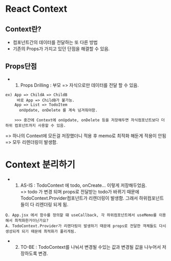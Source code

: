 # React Context

## Context란?
- 컴포넌트간의 데이터를 전달하는 또 다른 방법
- 기존의 Props가 가지고 있던 단점을 해결할 수 있음.


## Props단점
- 1. Props Drilling : 부모 => 자식으로만 데이터를 전달 할 수 있음. 
```
ex) App => ChildA => ChildB 
     바로 App => ChildB가 불가능.
    App => List => TodoItem 
      onUpdate, onDelete 를 계속 넘겨줘야함.
    
    >>> 중간에 Context에 onUpdate, onDelete 등을 저장해두면 자식컴포넌트보다 더 하위 컴포넌트까지 사용할 수 있음.
```
=>  하나의 Context에 모든걸 저장했더니 적용 후 memo로 최적화 해둔게 적용이 안됨 => 모두 리렌더링이 발생함. 


#  Context 분리하기 
- 1. AS-IS : TodoContext 에 todo, onCreate... 이렇게 저장해두었음.   
=> todo 가 변경 되며 props로 전달받는 todo가 바뀌기 때문에  TodoContext.Provider컴포넌트가 리렌더링이 발생함. 그래서 하위컴포넌트들이 다 리렌더링 되게 됨.   
```
Q. App.jsx 에서 함수를 정의할 떄 useCallback, 각 하위컴포넌트에서 useMemo를 이용해서 최적화한거이닌가요?    
A. TodoContext.Provider가 리렌더링이 발생하기 때문에 props로 전달한 객체들도 다시 생성되게 되기 때문에 최적화가 풀리게됨.
```
- 2. TO-BE : TodoContext를 나눠서 변경될 수있는 값과 변경될 값을 나누어서 저장하도록 변경.